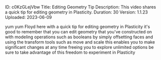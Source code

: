 ID: c0KzGLejVbw
Title: Editing Geometry Tip
Description: This video shares a quick tip for editing geometry in Plasticity.
Duration: 30
Version: 1.1.23
Uploaded: 2023-06-09

yum yum Floyd here with a quick tip for
editing geometry in Plasticity it's
good to remember that you can edit
geometry that you've constructed on with
modeling operations such as booleans by
simply offsetting faces and using the
transform tools such as move and scale
this enables you to make significant
changes at any time freeing you to
explore unlimited options be sure to
take advantage of this freedom to
experiment in Plasticity